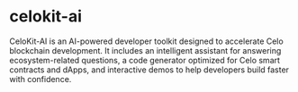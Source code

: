 # celokit-ai
CeloKit-AI is an AI-powered developer toolkit designed to accelerate Celo blockchain development. It includes an intelligent assistant for answering ecosystem-related questions, a code generator optimized for Celo smart contracts and dApps, and interactive demos to help developers build faster with confidence.
